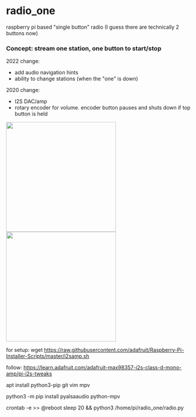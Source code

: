 # radio_one
raspberry pi based "single button" radio (I guess there are technically 2 buttons now)

### Concept: stream one station, one button to start/stop

2022 change:
- add audio navigation hints
- ability to change stations (when the "one" is down)

2020 change: 
- I2S DAC/amp 
- rotary encoder for volume. encoder button pauses and shuts down if top button is held

<img src=https://github.com/ssk8/project_pics/blob/main/radio_out.jpg width="300"/>

<img src=https://github.com/ssk8/project_pics/blob/main/radio_guts.jpg width="300"/>


for setup:
wget https://raw.githubusercontent.com/adafruit/Raspberry-Pi-Installer-Scripts/master/i2samp.sh

follow: https://learn.adafruit.com/adafruit-max98357-i2s-class-d-mono-amp/pi-i2s-tweaks

apt install python3-pip git vim mpv

python3 -m pip install pyalsaaudio python-mpv

crontab -e >> @reboot sleep 20 && python3 /home/pi/radio_one/radio.py
